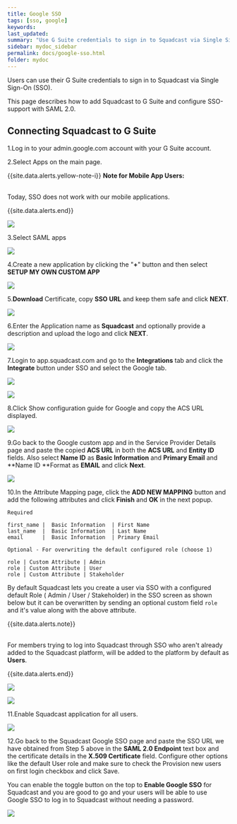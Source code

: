 ```yaml
---
title: Google SSO
tags: [sso, google]
keywords: 
last_updated: 
summary: "Use G Suite credentials to sign in to Squadcast via Single Sign-On (SSO)."
sidebar: mydoc_sidebar
permalink: docs/google-sso.html
folder: mydoc
---
```


Users can use their G Suite credentials to sign in to Squadcast via Single Sign-On (SSO).

This page describes how to add Squadcast to G Suite and configure SSO-support with SAML 2.0.

## Connecting Squadcast to G Suite

1.Log in to your admin.google.com account with your G Suite account.

2.Select Apps on the main page.

{{site.data.alerts.yellow-note-i}}
<b>Note for Mobile App Users: </b>
<br/><br/><p>Today, SSO does not work with our mobile applications.</p>
{{site.data.alerts.end}}

![](images/google_1.png)

3.Select SAML apps

![](images/google_2.png)

4.Create a new application by clicking the "**+**" button and then select **SETUP MY OWN CUSTOM APP**

![](images/google_3.png)

5.**Download** Certificate, copy **SSO URL** and keep them safe and click **NEXT**. 

![](images/google_4.png)

6.Enter the Application name as **Squadcast** and optionally provide a description and upload the logo and click **NEXT**.

![](images/google_5.png)

7.Login to app.squadcast.com and go to the **Integrations** tab and click the **Integrate** button under SSO and select the Google tab.

![](images/google_6.png)

![](images/google_7.png)

8.Click Show configuration guide for Google and copy the ACS URL displayed.

![](images/google_8.png)

9.Go back to the Google custom app and in the Service Provider Details page and paste the copied **ACS URL** in both the **ACS URL** and **Entity ID** fields. Also select **Name ID** as **Basic Information** and **Primary Email** and **Name ID **Format as **EMAIL** and click **Next**.

![](images/google_9.png)

10.In the Attribute Mapping page, click the **ADD NEW MAPPING** button and add the following attributes and click **Finish** and **OK** in the next popup.

```
Required

first_name |  Basic Information  | First Name
last_name  |  Basic Information  | Last Name
email      |  Basic Information  | Primary Email

Optional - For overwriting the default configured role (choose 1)

role | Custom Attribute | Admin
role | Custom Attribute | User
role | Custom Attribute | Stakeholder

```

By default Squadcast lets you create a user via SSO with a configured default Role ( Admin / User / Stakeholder) in the SSO screen as shown below but it can be overwritten by sending an optional custom field `role` and it's value along with the above attribute.

{{site.data.alerts.note}}
<br/><br/><p>For members trying to log into Squadcast through SSO who aren't already added to the Squadcast platform, will be added to the platform by default as <b>Users</b>.</p>
{{site.data.alerts.end}}

![](images/google_10.png)

![](images/google_11.png)

11.Enable Squadcast application for all users.

![](images/google_12.png)

12.Go back to the Squadcast Google SSO page and paste the SSO URL we have obtained from Step 5 above in the **SAML 2.0 Endpoint** text box and the certificate details in the **X.509 Certificate** field. Configure other options like the default User role and make sure to check the Provision new users on first login checkbox and click Save.

You can enable the toggle button on the top to **Enable Google SSO** for Squadcast and you are good to go and your users will be able to use Google SSO to log in to Squadcast without needing a password.

![](images/google_13.png)